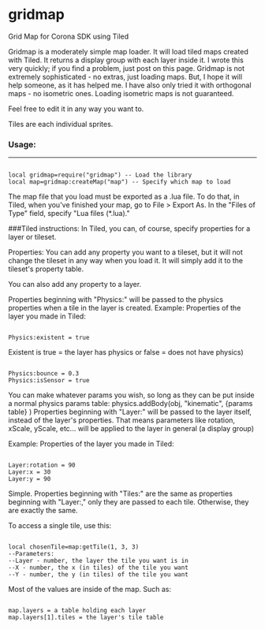 gridmap
=======

Grid Map for Corona SDK using Tiled

Gridmap is a moderately simple map loader. It will load tiled maps created with Tiled. It returns a display group with each layer inside it. I wrote this very quickly; if you find a problem, just post on this page. Gridmap is not extremely sophisticated - no extras, just loading maps. But, I hope it will help someone, as it has helped me. I have also only tried it with orthogonal maps - no isometric ones. Loading isometric maps is not guaranteed.

Feel free to edit it in any way you want to.

Tiles are each individual sprites.

### Usage:
---------------------
<code>
local gridmap=require("gridmap") -- Load the library  
local map=gridmap:createMap("map") -- Specify which map to load  
</code>

The map file that you load must be exported as a .lua file. To do that, in Tiled, when you've finished your map, go to File > Export As. In the "Files of Type" field, specify "Lua files (*.lua)."


###Tiled instructions:
In Tiled, you can, of course, specify properties for a layer or tileset.

Properties:
You can add any property you want to a tileset, but it will not change the tileset in any way when you load it. It will simply add it to the tileset's property table.

You can also add any property to a layer.

Properties beginning with "Physics:" will be passed to the physics properties when a tile in the layer is created.
Example:
Properties of the layer you made in Tiled:


<code>
Physics:existent = true  
</code>

Existent is true = the layer has physics or false = does not have physics)


<code>
Physics:bounce = 0.3  
Physics:isSensor = true  
</code>

You can make whatever params you wish, so long as they can be put inside a normal physics params table: physics.addBody(obj, "kinematic", {params table} )
Properties beginning with "Layer:" will be passed to the layer itself, instead of the layer's properties. That means parameters like rotation, xScale, yScale, etc... will be applied to the layer in general (a display group)

Example:
Properties of the layer you made in Tiled:


<code>
Layer:rotation = 90  
Layer:x = 30  
Layer:y = 90  
</code>


Simple.
Properties beginning with "Tiles:" are the same as properties beginning with "Layer:," only they are passed to each tile. Otherwise, they are exactly the same.

To access a single tile, use this:

<code>
local chosenTile=map:getTile(1, 3, 3)  
--Parameters:  
--Layer - number, the layer the tile you want is in  
--X - number, the x (in tiles) of the tile you want  
--Y - number, the y (in tiles) of the tile you want  
</code>

Most of the values are inside of the map. Such as:


<code>
map.layers = a table holding each layer  
map.layers[1].tiles = the layer's tile table  
</code>
